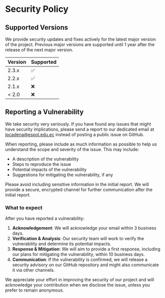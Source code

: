 # Security Policy

## Supported Versions

We provide security updates and fixes actively for the latest major version of the project. Previous major versions are supported until 1 year after the release of the next major version.

| Version | Supported          |
|---------|--------------------|
| 2.3.x   | :white_check_mark: |
| 2.2.x   | :white_check_mark: |
| 2.1.x   | :x:                |
| < 2.0   | :x:                |

## Reporting a Vulnerability

We take security very seriously. If you have found any issues that might have security implications, please send a report to our dedicated email at [jpcadena@espol.edu.ec](mailto:jpcadena@espol.edu.ec?subject=ice-breaker%20-%20Security%20Issue) instead of posting a public issue on GitHub.

When reporting, please include as much information as possible to help us understand the scope and severity of the issue. This may include:

- A description of the vulnerability
- Steps to reproduce the issue
- Potential impacts of the vulnerability
- Suggestions for mitigating the vulnerability, if any

Please avoid including sensitive information in the initial report. We will provide a secure, encrypted channel for further communication after the initial report.

### What to expect

After you have reported a vulnerability:

1. **Acknowledgement**: We will acknowledge your email within 3 business days.
2. **Verification & Analysis**: Our security team will work to verify the vulnerability and determine its potential impacts.
3. **Response & Mitigation**: We will aim to provide a first response, including our plans for mitigating the vulnerability, within 10 business days.
4. **Communication**: If the vulnerability is confirmed, we will release a security advisory on our GitHub repository and might also communicate it via other channels.

We appreciate your effort in improving the security of our project and will acknowledge your contribution when we disclose the issue, unless you prefer to remain anonymous.
